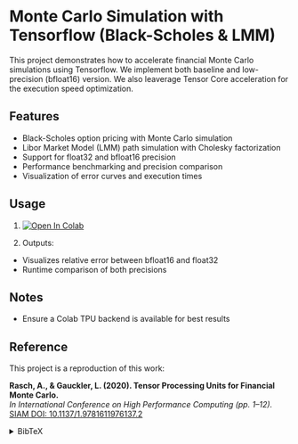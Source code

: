 # Monte Carlo Simulation with Tensorflow (Black-Scholes & LMM)

This project demonstrates how to accelerate financial Monte Carlo simulations using Tensorflow. We implement both baseline and low-precision (bfloat16) version. We also leaverage Tensor Core acceleration for the execution speed optimization.

## Features
- Black-Scholes option pricing with Monte Carlo simulation
- Libor Market Model (LMM) path simulation with Cholesky factorization
- Support for float32 and bfloat16 precision
- Performance benchmarking and precision comparison
- Visualization of error curves and execution times

## Usage
1. [![Open In Colab](https://colab.research.google.com/assets/colab-badge.svg)](https://colab.research.google.com/github/RR-project-group/TC-AcceleratedMonteCarloSimulation/blob/main/main.ipynb)

2. Outputs:
- Visualizes relative error between bfloat16 and float32
- Runtime comparison of both precisions

## Notes
- Ensure a Colab TPU backend is available for best results

## Reference

This project is a reproduction of this work:

**Rasch, A., & Gauckler, L. (2020). Tensor Processing Units for Financial Monte Carlo.**  
*In International Conference on High Performance Computing (pp. 1–12).*  
[SIAM DOI: 10.1137/1.9781611976137.2](https://epubs.siam.org/doi/abs/10.1137/1.9781611976137.2)
<details>
<summary>BibTeX</summary>
```bibtex
@inproceedings{rasch2020tpu,
  author = {Rasch, Andreas and Gauckler, Ludwig},
  title = {Tensor Processing Units for Financial Monte Carlo},
  booktitle = {Proceedings of the Platform for Advanced Scientific Computing Conference},
  year = {2020},
  publisher = {SIAM},
  doi = {10.1137/1.9781611976137.2},
  url = {https://epubs.siam.org/doi/abs/10.1137/1.9781611976137.2}
}